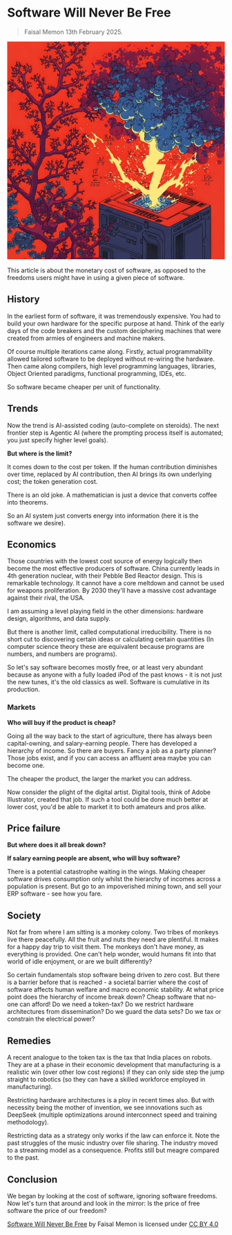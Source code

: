 # Software Will Never Be Free
> Faisal Memon 13th February 2025.

![Title Art](./software_never_free.jpg)

This article is about the monetary cost of software, as opposed to the freedoms users might have in using a given piece of software.

## History

In the earliest form of software, it was tremendously expensive. You had to build your own hardware for the specific purpose at hand. Think of the early days of the code breakers and the custom deciphering machines that were created from armies of engineers and machine makers.

Of course multiple iterations came along. Firstly, actual programmability allowed tailored software to be deployed without re-wiring the hardware. Then came along compilers, high level programming languages, libraries, Object Oriented paradigms, functional programming, IDEs, etc.

So software became cheaper per unit of functionality.

## Trends

Now the trend is AI-assisted coding (auto-complete on steroids). The next frontier step is Agentic AI (where the prompting process itself is automated; you just specify higher level goals).

**But where is the limit?**

It comes down to the cost per token. If the human contribution diminishes over time, replaced by AI contribution, then AI brings its own underlying cost; the token generation cost.

There is an old joke. A mathematician is just a device that converts coffee into theorems.

So an AI system just converts energy into information (here it is the software we desire).

## Economics

Those countries with the lowest cost source of energy logically then become the most effective producers of software. China currently leads in 4th generation nuclear, with their Pebble Bed Reactor design. This is remarkable technology. It cannot have a core meltdown and cannot be used for weapons proliferation. By 2030 they'll have a massive cost advantage against their rival, the USA.

I am assuming a level playing field in the other dimensions: hardware design, algorithms, and data supply.

But there is another limit, called computational irreducibility. There is no short cut to discovering certain ideas or calculating certain quantities (In computer science theory these are equivalent because programs are numbers, and numbers are programs).

So let's say software becomes mostly free, or at least very abundant because as anyone with a fully loaded iPod of the past knows - it is not just the new tunes, it's the old classics as well. Software is cumulative in its production.

### Markets

**Who will buy if the product is cheap?**

Going all the way back to the start of agriculture, there has always been capital-owning, and salary-earning people. There has developed a hierarchy of income. So there are buyers. Fancy a job as a party planner? Those jobs exist, and if you can access an affluent area maybe you can become one.

The cheaper the product, the larger the market you can address.

Now consider the plight of the digital artist. Digital tools, think of Adobe Illustrator, created that job. If such a tool could be done much better at lower cost, you'd be able to market it to both amateurs and pros alike.

## Price failure

**But where does it all break down?**

**If salary earning people are absent, who will buy software?**

There is a potential catastrophe waiting in the wings. Making cheaper software drives consumption only whilst the hierarchy of incomes across a population is present. But go to an impoverished mining town, and sell your ERP software - see how you fare.

## Society

Not far from where I am sitting is a monkey colony. Two tribes of monkeys live there peacefully. All the fruit and nuts they need are plentiful. It makes for a happy day trip to visit them. The monkeys don't have money, as everything is provided. One can't help wonder, would humans fit into that world of idle enjoyment, or are we built differently?

So certain fundamentals stop software being driven to zero cost. But there is a barrier before that is reached - a societal barrier where the cost of software affects human welfare and macro economic stability. At what price point does the hierarchy of income break down? Cheap software that no-one can afford! Do we need a token-tax? Do we restrict hardware architectures from dissemination? Do we guard the data sets? Do we tax or constrain the electrical power?

## Remedies

A recent analogue to the token tax is the tax that India places on robots. They are at a phase in their economic development that manufacturing is a realistic win (over other low cost regions) if they can only side step the jump straight to robotics (so they can have a skilled workforce employed in manufacturing).

Restricting hardware architectures is a ploy in recent times also. But with necessity being the mother of invention, we see innovations such as DeepSeek (multiple optimizations around interconnect speed and training methodology).

Restricting data as a strategy only works if the law can enforce it. Note the past struggles of the music industry over file sharing. The industry moved to a streaming model as a consequence. Profits still but meagre compared to the past.

## Conclusion

We began by looking at the cost of software, ignoring software freedoms. Now let's turn that around and look in the mirror: Is the price of free software the price of our freedom?

<p xmlns:cc="http://creativecommons.org/ns#" xmlns:dct="http://purl.org/dc/terms/"><a property="dct:title" rel="cc:attributionURL" href="https://github.com/faisalmemon/articles/blob/main/Software_Will_Never_Be_Free.md">Software Will Never Be Free</a> by <span property="cc:attributionName">Faisal Memon</span> is licensed under <a href="https://creativecommons.org/licenses/by/4.0/?ref=chooser-v1" target="_blank" rel="license noopener noreferrer" style="display:inline-block;">CC BY 4.0<img style="height:22px!important;margin-left:3px;vertical-align:text-bottom;" src="https://mirrors.creativecommons.org/presskit/icons/cc.svg?ref=chooser-v1" alt=""><img style="height:22px!important;margin-left:3px;vertical-align:text-bottom;" src="https://mirrors.creativecommons.org/presskit/icons/by.svg?ref=chooser-v1" alt=""></a></p>

